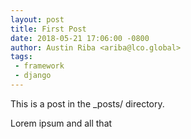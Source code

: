 ```yaml
---
layout: post
title: First Post
date: 2018-05-21 17:06:00 -0800
author: Austin Riba <ariba@lco.global>
tags:
 - framework
 - django
---
```



This is a post in the _posts/ directory.


Lorem ipsum and all that
